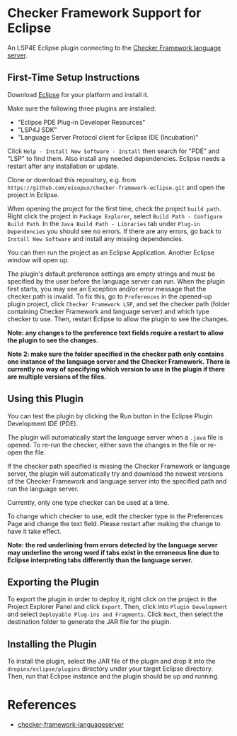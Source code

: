 # Checker Framework Support for Eclipse

An LSP4E Eclipse plugin connecting to the [Checker Framework language
server](https://github.com/eisopux/checker-framework-languageserver).


## First-Time Setup Instructions

Download [Eclipse](https://eclipse.org) for your platform and install it.

Make sure the following three plugins are installed:
- "Eclipse PDE Plug-in Developer Resources"
- "LSP4J SDK"
- "Language Server Protocol client for Eclipse IDE (Incubation)"

Click `Help - Install New Software - Install` then search for "PDE" and "LSP" to
find them. Also install any needed dependencies. Eclipse needs a restart after
any installation or update.

Clone or download this repository, e.g. from
`https://github.com/eisopux/checker-framework-eclipse.git`
and open the project in Eclipse.

When opening the project for the first time, check the project `build path`.
Right click the project in `Package Explorer`, select `Build Path - Configure
Build Path`. In the `Java Build Path - Libraries` tab under `Plug-in
Dependencies` you should see no errors. If there are any errors, go back to
`Install New Software` and install any missing dependencies.

You can then run the project as an Eclipse Application. Another Eclipse window
will open up.

The plugin's default preference settings are empty strings and must be specified
by the user before the language server can run. When the plugin first starts,
you may see an Exception and/or error message that the checker path is invalid.
To fix this, go to `Preferences` in the opened-up plugin project, click `Checker
Framework LSP`, and set the checker path (folder containing Checker Framework
and language server) and which type checker to use. Then, restart Eclipse to
allow the plugin to see the changes.

**Note: any changes to the preference text fields require a restart to allow the
plugin to see the changes.**

**Note 2: make sure the folder specified in the checker path only contains one
instance of the language server and the Checker Framework. There is currently no
way of specifying which version to use in the plugin if there are multiple
versions of the files.**


## Using this Plugin

You can test the plugin by clicking the Run button in the Eclipse Plugin
Development IDE (PDE).

The plugin will automatically start the language server when a `.java` file is
opened. To re-run the checker, either save the changes in the file or re-open
the file.

If the checker path specified is missing the Checker Framework or language
server, the plugin will automatically try and download the newest versions of
the Checker Framework and language server into the specified path and run the
language server.

Currently, only one type checker can be used at a time.

To change which checker to use, edit the checker type in the Preferences Page
and change the text field. Please restart after making the change to have it
take effect.

**Note: the red underlining from errors detected by the language server may
underline the wrong word if tabs exist in the erroneous line due to Eclipse
interpreting tabs differently than the language server.**


## Exporting the Plugin

To export the plugin in order to deploy it, right click on the project in the
Project Explorer Panel and click `Export`. Then, click into `Plugin Development`
and select `Deployable Plug-ins and Fragments`. Click `Next`, then select the
destination folder to generate the JAR file for the plugin.


## Installing the Plugin

To install the plugin, select the JAR file of the plugin and drop it into the
`dropins/eclipse/plugins` directory under your target Eclipse directory. Then,
run that Eclipse instance and the plugin should be up and running.


# References

- [checker-framework-languageserver](https://github.com/eisopux/checker-framework-languageserver)
